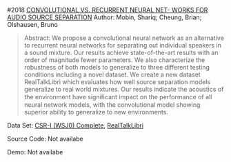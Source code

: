 #2018 [CONVOLUTIONAL VS. RECURRENT NEURAL NET- WORKS FOR AUDIO SOURCE SEPARATION](https://openreview.net/forum?id=SkKnhFJPG)
Author: Mobin, Shariq; Cheung, Brian; Olshausen, Bruno
>Abstract: We propose a convolutional neural network as an alternative to recurrent neural networks for separating out individual speakers in a sound mixture. Our results achieve state-of-the-art results with an order of magnitude fewer parameters. We also characterize the robustness of both models to generalize to three different testing conditions including a novel dataset. We create a new dataset RealTalkLibri which evaluates how well source separation models generalize to real world mixtures. Our results indicate the acoustics of the environment have signiﬁcant impact on the performance of all neural network models, with the convolutional model showing superior ability to generalize to new environments.

Data Set: [CSR-I (WSJ0) Complete](https://catalog.ldc.upenn.edu/LDC93S6A), [RealTalkLibri](https://www.dropbox.com/s/4pscejhkqdr8xrk/rtl.tar.gz?dl=0)

Source Code: Not availabe

Demo: Not availabe

